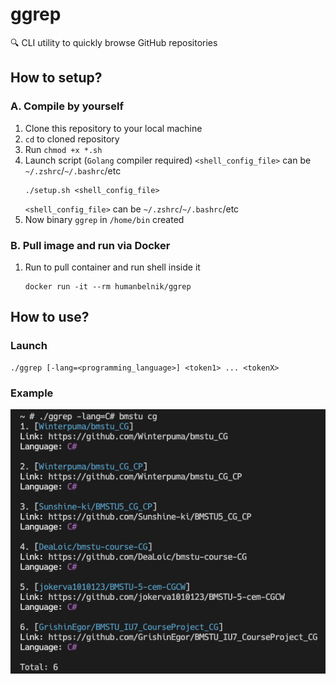 # ggrep
:mag: CLI utility to quickly browse GitHub repositories

## How to setup?
### A. Compile by yourself
1. Clone this repository to your local machine
2. `cd` to cloned repository
4. Run `chmod +x *.sh`
5. Launch script (`Golang` compiler required)
    `<shell_config_file>` can be `~/.zshrc`/`~/.bashrc`/etc
    ```shell
    ./setup.sh <shell_config_file>
    ```
    `<shell_config_file>` can be `~/.zshrc`/`~/.bashrc`/etc
3. Now binary `ggrep` in `/home/bin` created

### B. Pull image and run via Docker
1. Run to pull container and run shell inside it
    ```shell
    docker run -it --rm humanbelnik/ggrep
    ```
## How to use?
### Launch
```shell
./ggrep [-lang=<programming_language>] <token1> ... <tokenX>
```
### Example
![Alt text](example.png)
